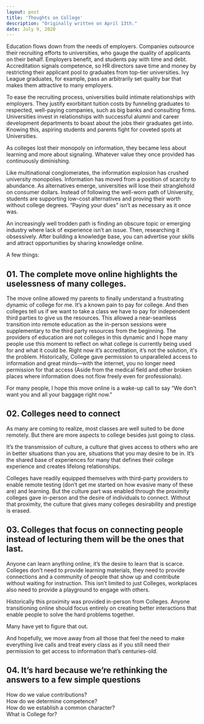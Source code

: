 ```yaml
---
layout: post
title: 'Thoughts on College'
description: "Originally written on April 13th."
date: July 9, 2020
---
```


Education flows down from the needs of employers. Companies outsource their recruiting efforts to universities, who gauge the quality of applicants on their behalf. Employers benefit, and students pay with time and debt. Accreditation signals competence, so HR directors save time and money by restricting their applicant pool to graduates from top-tier universities. Ivy League graduates, for example, pass an arbitrarily set quality bar that makes them attractive to many employers. 

To ease the recruiting process, universities build intimate relationships with employers. They justify exorbitant tuition costs by funneling graduates to respected, well-paying companies, such as big banks and consulting firms. Universities invest in relationships with successful alumni and career development departments to boast about the jobs their graduates get into. Knowing this, aspiring students and parents fight for coveted spots at Universities. 

As colleges lost their monopoly on information, they became less about learning and more about signaling. Whatever value they once provided has continuously diminishing.

Like multinational conglomerates, the information explosion has crushed university monopolies. Information has moved from a position of scarcity to abundance. As alternatives emerge, universities will lose their stranglehold on consumer dollars. Instead of following the well-worn path of University, students are supporting low-cost alternatives and proving their worth without college degrees. “Paying your dues” isn’t as necessary as it once was. 

An increasingly well trodden path is finding an obscure topic or emerging industry where lack of experience isn’t an issue. Then, researching it obsessively. After building a knowledge base, you can advertise your skills and attract opportunities by sharing knowledge online.

A few things:

## 01. The complete move online highlights the uselessness of many colleges.

The move online allowed my parents to finally understand a frustrating dynamic of college for me. It’s a known pain to pay for college. And then colleges tell us if we want to take a class we have to pay for independent third parties to give us the resources. This allowed a near-seamless transition into remote education as the in-person sessions were supplementary to the third party resources from the beginning. The providers of education are not colleges in this dynamic and I hope many people use this moment to reflect on what college is currently being used for and what it could be. Right now it’s accreditation, it’s not the solution, it's the problem. Historically, College gave permission to unparalleled access to information and great minds—with the internet, you no longer need permission for that access (Aside from the medical field and other broken places where information does not flow freely even for professionals).

For many people, I hope this move online is a wake-up call to say “We don’t want you and all your baggage right now.”

## 02. Colleges need to connect

As many are coming to realize, most classes are well suited to be done remotely.
But there are more aspects to college besides just going to class.

It’s the transmission of culture, a culture that gives access to others who are in better situations than you are, situations that you may desire to be in. It’s the shared base of experiences for many that defines their college experience and creates lifelong relationships.

Colleges have readily equipped themselves with third-party providers to enable remote testing (don’t get me started on how evasive many of these are) and learning. But the culture part was enabled through the proximity colleges gave in-person and the desire of individuals to connect. Without that proximity, the culture that gives many colleges desirability and prestige is erased. 

## 03. Colleges that focus on connecting people instead of lecturing them will be the ones that last.

Anyone can learn anything online, it’s the desire to learn that is scarce. Colleges don’t need to provide learning materials, they need to provide connections and a community of people that show up and contribute without waiting for instruction. This isn’t limited to just Colleges, workplaces also need to provide a playground to engage with others. 

Historically this proximity was provided in-person from Colleges. Anyone transitioning online should focus entirely on creating better interactions that enable people to solve the hard problems together. 

Many have yet to figure that out.

And hopefully, we move away from all those that feel the need to make everything live calls and treat every class as if you still need their permission to get access to information that’s centuries-old.

## 04. It’s hard because we’re rethinking the answers to a few simple questions

How do we value contributions?  
How do we determine competence?  
How do we establish a common character?  
What is College for?